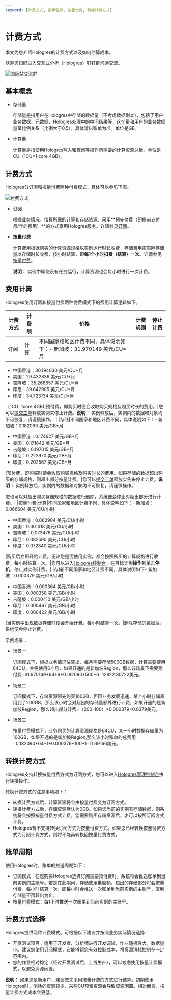 ```yaml
---
keyword: [计费方式, 包年包月, 按量付费, 转换计费方式]
---
```


# 计费方式

本文为您介绍Hologres的计费方式以及如何估算成本。

欢迎您扫码进入交互式分析（Hologres）钉钉群沟通交流。

![国际站交流群](https://static-aliyun-doc.oss-accelerate.aliyuncs.com/assets/img/zh-CN/0748559951/p132593.png)

## 基本概念

-   存储量

    存储量是指用户在Hologres中存储的数据量（不考虑数据副本），包括了用户业务数据、元数据、Hologres处理中的中间结果等，这个量和用户的业务数据量呈比例关系（比例大于0.5），具体请以账单为准。单位是GB。

-   计算量

    计算量是指使用Hologres写入和查询等操作所需要的计算资源总量。单位是CU（1CU=1 core 4GB）。


## 计费方式

Hologres分订阅和按量付费两种付费模式，具体可以参见下图。

![付费方式](https://static-aliyun-doc.oss-accelerate.aliyuncs.com/assets/img/zh-CN/4267440161/p212954.png)

-   **订阅**

    根据业务情况，估算所需的计算和存储资源，采用**预先付费（即提前支付月/年的费用）**的方式享用Hologres服务。详请参见[订阅]()。

-   **按量付费**

    计算费用根据购买的计算资源规格以实例运行时长收费，存储费用按实际存储量以存储时长收费，按小时结算，即**每1个小时扣费（结算）一次**。详请参见[按量付费]()。

    **说明：** 实例中即使没有任务运行，计算资源也会每小时进行一次计费。


## 费用计算

Hologres使用订阅和按量付费两种付费模式下的费用计算逻辑如下。

|计费方式|计费项|价格|计费规则|停止计费|
|----|---|--|----|----|
|订阅|计算|不同国家和地区计费不同，具体说明如下：-   新加坡：31.970149 美元/CU\*月
-   中国香港：30.194030 美元/CU\*月
-   美国：29.432836 美元/CU\*月
-   吉隆坡：35.268657 美元/CU\*月
-   印尼：39.642985 美元/CU\*月
-   印度：34.723134 美元/CU\*月

（1CU=1core 4GB\)|预付费，即购买时便会收取购买规格及购买时长的费用。|您可以[提交工单](https://workorder-intl.console.aliyun.com/)释放实例来停止计费。**说明：** 实例释放后，实例内的数据和对象均不可恢复，请谨慎操作。 |
|存储|不同国家和地区计费不同，具体说明如下：-   新加坡：0.182090 美元/GB\*月
-   中国香港：0.174627 美元/GB\*月
-   美国：0.171642 美元/GB\*月
-   吉隆坡：0.197015 美元/GB\*月
-   印尼：0.223970 美元/GB\*月
-   印度：0.202567 美元/GB\*月

|预付费，即购买时便会收取购买规格及购买时长的费用。如果存储的数据超出购买的存储规格，则超出部分按量计费。|您可以[提交工单](https://workorder-intl.console.aliyun.com/)释放实例来停止计费。**说明：** 实例释放后，实例内的数据和对象均不可恢复，请谨慎操作。

您也可以对超出购买存储规格的数据进行删除，系统便会停止对超出部分进行计费。|
|按量付费|计算|不同国家和地区计费不同，具体说明如下：-   新加坡：0.066604 美元/CU/小时
-   中国香港：0.062904 美元/CU/小时
-   美国：0.061318 美元/CU/小时
-   吉隆坡：0.073476 美元/CU/小时
-   印尼：0.082590 美元/CU/小时
-   印度：0.072340 美元/CU/小时

|购买后立即开始计费。无论您是否使用实例，都会按照所买的计算规格进行收费，每小时结算一次。|您可以进入[Hologres控制台](https://hologram.console.aliyun.com/#/instance)，在目标实例**操作**列单击**停机**，停止对实例计费。|
|存储|不同国家和地区计费不同，具体说明如下-   新加坡：0.000379 美元/GB/小时
-   中国香港：0.000364 美元/GB/小时
-   美国：0.000358 美元/GB/小时
-   吉隆坡：0.000410 美元/GB/小时
-   印尼：0.000467 美元/GB/小时
-   印度：0.000422 美元/GB/小时

|当实例中出现数据存储时便会开始计费。每小时结算一次。|删除存储的数据后，系统便会停止计费。|

示例场景：

-   场景一

    订阅模式下，根据业务情况估算出，每月需要存储500GB数据，计算需要使用64CU，共需使用6个月，如果开通的是新加坡Region，那么该场景下需要预付费=31.970149\*64\*6+0.182090\*500\*6=12822.80722美元。

-   场景二

    订阅模式下，存储资源原先购买100GB，但因业务发展迅速，某个小时存储超用到了200GB，那么该小时会对超出的存储量额外进行计费，如果开通的是新加坡Region，那么超出部分计费=（200-100）\*0.000379=0.0379美元。

-   场景三

    按量付费模式下，业务购买的计算资源规格是64CU，某一小时数据存储量为100GB，如果开通的是新加坡Region,那么该小时账单的总费用=0.182090\*64\*1+0.000379\*100\*1=11.69166美元。


## 转换计费方式

Hologres支持转换按量付费方式为订阅方式，您可以进入[Hologres管理控制台](https://hologram.console.aliyun.com/#/instance)执行转换操作。

转换计费方式的注意事项如下：

-   转换计费方式后，计算资源将会由按量付费变为订阅方式。
-   转换计费方式后，存储资源默认为0GB。如果您当前的实例有存储数据，则系统将会按照按量付费方式计费，您需要购买存储资源后，才可以按照订阅方式计费。
-   Hologres暂不支持转换订阅方式为按量付费方式。如果您已经转换按量付费方式为订阅计费方式，则将不能再转换回按量付费方式。

## 账单周期

使用Hologres时，账单的推送周期如下：

-   订阅模式：在您购买Hologres选择订阅需要预付费时，系统将会推送账单到当前实例的主账号。若是在此期间，存储使用量超额，超出的存储部分将会按量付费，每小时结算一次，即每小时会推送一次账单到当前实例的主账号，直到存储量不再超出为止。
-   按量付费模式：每1小时推送一次账单到当前实例的主账号。

## 计费方式选择

Hologres提供两种计费模式。可根据以下建议并按照业务实际情况选择：

-   开发测试项目：适用于开发者、分析师进行开发调试，作业随机性大，数据量小。建议您使用订阅模式，它能够帮您有效控制成本，将资源消耗控制在一定范围内。
-   您的作业相对稳定（经过开发调试后，上线生产），可以考虑使用按量计费模式，以避免资源闲置。

**说明：** 如果您是新用户，建议您先采用按量计费的方式进行结算。初期使用Hologres时，消耗的资源较少，采购CU预留资源会导致资源闲置。相对而言，按量计费方式成本会更低。

